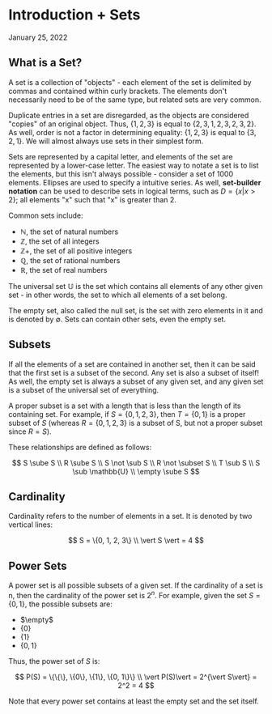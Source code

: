 # Introduction + Sets
January 25, 2022

## What is a Set?

A set is a collection of "objects" - each element of the set is delimited by commas and contained within curly brackets. The elements don't necessarily need to be of the same type, but related sets are very common.

Duplicate entries in a set are disregarded, as the objects are considered "copies" of an original object. Thus, $\{1, 2, 3\}$ is equal to $\{2, 3, 1, 2, 3, 2, 3, 2\}$. As well, order is not a factor in determining equality: $\{ 1, 2, 3\}$ is equal to $\{3, 2, 1\}$. We will almost always use sets in their simplest form.

Sets are represented by a capital letter, and elements of the set are represented by a lower-case letter. The easiest way to notate a set is to list the elements, but this isn't always possible - consider a set of 1000 elements. Ellipses are used to specify a intuitive series. As well, **set-builder notation** can be used to describe sets in logical terms, such as $D = \{x \vert x \gt 2 \}$; all elements "x" such that "x" is greater than 2.

Common sets include:
- $\mathbb{N}$, the set of natural numbers
- $\mathbb{Z}$, the set of all integers
- $\mathbb{Z}+$, the set of all positive integers
- $\mathbb{Q}$, the set of rational numbers
- $\mathbb{R}$, the set of real numbers

The universal set $\mathbb{U}$ is the set which contains all elements of any other given set - in other words, the set to which all elements of a set belong.

The empty set, also called the null set, is the set with zero elements in it and is denoted by $\emptyset$. Sets can contain other sets, even the empty set.

## Subsets
If all the elements of a set are contained in another set, then it can be said that the first set is a subset of the second. Any set is also a subset of itself! As well, the empty set is always a subset of any given set, and any given set is a subset of the universal set of everything.

A proper subset is a set with a length that is less than the length of its containing set. For example, if $S = \{0, 1, 2, 3\}$, then $T = \{0, 1\}$ is a proper subset of $S$ (whereas $R = \{0, 1, 2, 3\}$ is a subset of S, but not a proper subset since $R = S$).

These relationships are defined as follows:

$$
S \sube S \\
R \sube S \\
S \not \sub S \\
R \not \subset S \\
T \sub S \\
S \sub \mathbb{U} \\
\empty \sube S
$$

## Cardinality
Cardinality refers to the number of elements in a set. It is denoted by two vertical lines:

$$ 
S = \{0, 1, 2, 3\} \\
\vert S \vert = 4
$$

## Power Sets
A power set is all possible subsets of a given set. If the cardinality of a set is n, then the cardinality of the power set is $2^{n}$. For example, given the set $S = \{0, 1\}$, the possible subsets are:

- $\empty$
- $\{0\}$
- $\{1\}$
- $\{0, 1\}$

Thus, the power set of $S$ is:

$$
P(S) = \{\{\}, \{0\}, \{1\}, \{0, 1\}\} \\
\vert P(S)\vert = 2^{\vert S\vert} = 2^2 = 4
$$

Note that every power set contains at least the empty set and the set itself.